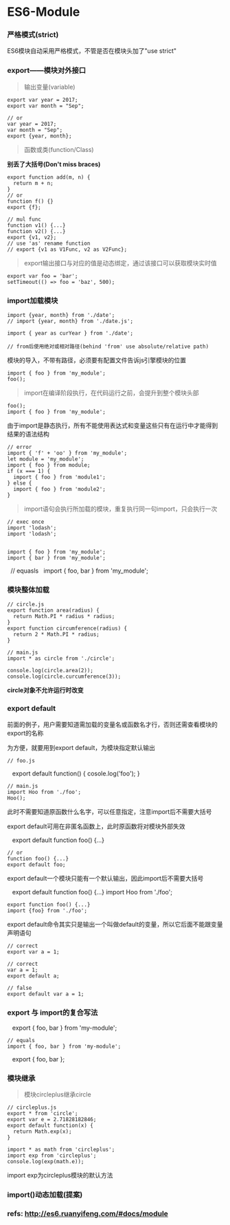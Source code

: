 # ES6-Module

### 严格模式(strict)

ES6模块自动采用严格模式，不管是否在模块头加了"use strict"

### export——模块对外接口

> 输出变量(variable)

    export var year = 2017;
    export var month = "Sep";
    
    // or
    var year = 2017;
    var month = "Sep";
    export {year, month};
    
> 函数或类(function/Class)

**别丢了大括号(Don't miss braces)**

    export function add(m, n) {
      return m + n;
    }
    // or
    function f() {}
    export {f};
    
    // mul func
    function v1() {...}
    function v2() {...}
    export {v1, v2};
    // use 'as' rename function
    // export {v1 as V1Func, v2 as V2Func};
    
> export输出接口与对应的值是动态绑定，通过该接口可以获取模块实时值

    export var foo = 'bar';
    setTimeout(() => foo = 'baz', 500);
    
### import加载模块

    import {year, month} from './date';
    // import {year, month} from './date.js';
    
    import { year as curYear } from './date';
    
    // from后使用绝对或相对路径(behind 'from' use absolute/relative path)

模块的导入，不带有路径，必须要有配置文件告诉js引擎模块的位置
    
    import { foo } from 'my_module';
    foo();
    
> import在编译阶段执行，在代码运行之前，会提升到整个模块头部

    foo();
    import { foo } from 'my_module';
    
由于import是静态执行，所有不能使用表达式和变量这些只有在运行中才能得到结果的语法结构

    // error
    import { 'f' + 'oo' } from 'my_module';
    let module = 'my_module';
    import { foo } from module;
    if (x === 1) {
      import { foo } from 'module1';
    } else {
      import { foo } from 'module2';
    }
    
 > import语句会执行所加载的模块，重复执行同一句import，只会执行一次
    
    // exec once
    import 'lodash';
    import 'lodash';
    
    
    import { foo } from 'my_module';
    import { bar } from 'my_module';

    // equasls
    import { foo, bar } from 'my_module';
    
### 模块整体加载

    // circle.js
    export function area(radius) {
      return Math.PI * radius * radius;
    }
    export function circumference(radius) {
      return 2 * Math.PI * radius;
    }
    
    // main.js
    import * as circle from './circle';

    console.log(circle.area(2));
    console.log(circle.curcumference(3));
    
**circle对象不允许运行时改变**

### export default

前面的例子，用户需要知道需加载的变量名或函数名才行，否则还需查看模块的export的名称

为方便，就要用到export default，为模块指定默认输出

    // foo.js
    export default function() {
      cosole.log('foo');
    }
    
    // main.js
    import Hoo from './foo';
    Hoo();

此时不需要知道原函数什么名字，可以任意指定，注意import后不需要大括号

export default可用在非匿名函数上，此时原函数将对模块外部失效

    export default function foo() {...}
    
    // or
    function foo() {...}
    export default foo;
    
export default一个模块只能有一个默认输出，因此import后不需要大括号

    export default function foo() {...}
    import Hoo from './foo';
    
    export function foo() {...}
    import {foo} from './foo';

export default命令其实只是输出一个叫做default的变量，所以它后面不能跟变量声明语句

    // correct
    export var a = 1;

    // correct
    var a = 1;
    export default a;

    // false
    export default var a = 1;

### export 与 import的复合写法

    export { foo, bar } from 'my-module';
    
    // equals
    import { foo, bar } from 'my-module';
    export { foo, bar };

### 模块继承

> 模块circleplus继承circle

    // circleplus.js
    export * from 'circle';
    export var e = 2.71828182846;
    export default function(x) {
      return Math.exp(x);
    }
    
    import * as math from 'circleplus';
    import exp from 'circleplus';
    console.log(exp(math.e));
    
import exp为circleplus模块的默认方法

### import()动态加载(提案)

### refs: http://es6.ruanyifeng.com/#docs/module
